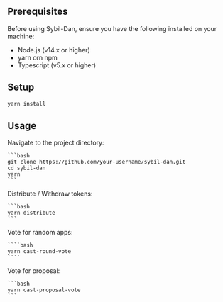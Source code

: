 ## Prerequisites

Before using Sybil-Dan, ensure you have the following installed on your machine:

- Node.js (v14.x or higher)
- yarn orn npm
- Typescript (v5.x or higher)

## Setup

```bash
yarn install
```

## Usage

Navigate to the project directory:

    ```bash
    git clone https://github.com/your-username/sybil-dan.git
    cd sybil-dan
    yarn
    ```

Distribute / Withdraw tokens:

    ```bash
    yarn distribute
    ```

Vote for random apps:

    ````bash
    yarn cast-round-vote
    ````

Vote for proposal:

    ```bash
    yarn cast-proposal-vote
    ```
